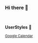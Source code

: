 ### Hi there 👋

<br/>

**UserStyles** 🎨
<br/>

<sup>[Google Calendar](https://raw.githubusercontent.com/thiagobraga/google-calendar-userstyles/master/theme.user.css)</sup>
